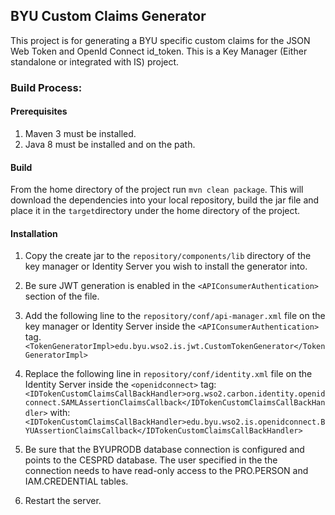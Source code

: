 ## BYU Custom Claims Generator

This project is for generating a BYU specific custom claims for the JSON Web Token and OpenId Connect id_token.
This is a Key Manager (Either standalone or integrated with IS) project.

### Build Process:

#### Prerequisites

1. Maven 3 must be installed.
2. Java 8 must be installed and on the path.

#### Build
From the home directory of the project run `mvn clean package`. This will download the dependencies into your local repository,
build the jar file and place it in the `target`directory under the home directory of the project.

#### Installation
1. Copy the create jar to the `repository/components/lib` directory of the key manager or Identity Server you wish to install
the generator into.

2. Be sure JWT generation is enabled in the `<APIConsumerAuthentication>` section of the file.

3. Add the following line to the `repository/conf/api-manager.xml` file on the key manager or Identity Server inside the
`<APIConsumerAuthentication>` tag.
`<TokenGeneratorImpl>edu.byu.wso2.is.jwt.CustomTokenGenerator</TokenGeneratorImpl>`

4. Replace the following line in `repository/conf/identity.xml` file on the Identity Server inside the `<openidconnect>` tag:
`<IDTokenCustomClaimsCallBackHandler>org.wso2.carbon.identity.openidconnect.SAMLAssertionClaimsCallback</IDTokenCustomClaimsCallBackHandler>`
with:
`<IDTokenCustomClaimsCallBackHandler>edu.byu.wso2.is.openidconnect.BYUAssertionClaimsCallback</IDTokenCustomClaimsCallBackHandler>`

5. Be sure that the BYUPRODB database connection is configured and points to the CESPRD database. The user specified in the
the connection needs to have read-only access to the PRO.PERSON and IAM.CREDENTIAL tables.

6. Restart the server.


